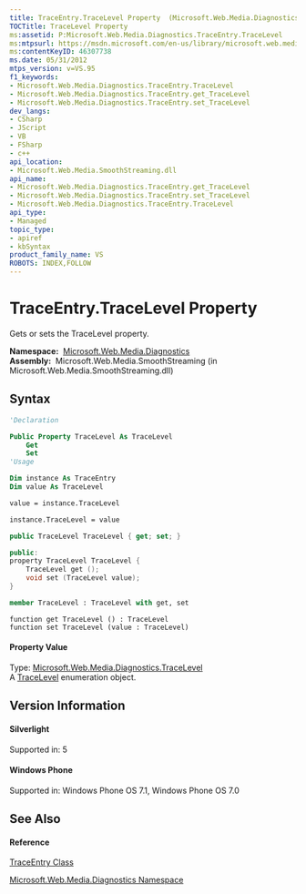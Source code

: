 ```yaml
---
title: TraceEntry.TraceLevel Property  (Microsoft.Web.Media.Diagnostics)
TOCTitle: TraceLevel Property
ms:assetid: P:Microsoft.Web.Media.Diagnostics.TraceEntry.TraceLevel
ms:mtpsurl: https://msdn.microsoft.com/en-us/library/microsoft.web.media.diagnostics.traceentry.tracelevel(v=VS.95)
ms:contentKeyID: 46307738
ms.date: 05/31/2012
mtps_version: v=VS.95
f1_keywords:
- Microsoft.Web.Media.Diagnostics.TraceEntry.TraceLevel
- Microsoft.Web.Media.Diagnostics.TraceEntry.get_TraceLevel
- Microsoft.Web.Media.Diagnostics.TraceEntry.set_TraceLevel
dev_langs:
- CSharp
- JScript
- VB
- FSharp
- c++
api_location:
- Microsoft.Web.Media.SmoothStreaming.dll
api_name:
- Microsoft.Web.Media.Diagnostics.TraceEntry.get_TraceLevel
- Microsoft.Web.Media.Diagnostics.TraceEntry.set_TraceLevel
- Microsoft.Web.Media.Diagnostics.TraceEntry.TraceLevel
api_type:
- Managed
topic_type:
- apiref
- kbSyntax
product_family_name: VS
ROBOTS: INDEX,FOLLOW
---
```


# TraceEntry.TraceLevel Property

Gets or sets the TraceLevel property.

**Namespace:**  [Microsoft.Web.Media.Diagnostics](microsoft-web-media-diagnostics-namespace_1.md)  
**Assembly:**  Microsoft.Web.Media.SmoothStreaming (in Microsoft.Web.Media.SmoothStreaming.dll)

## Syntax

``` vb
'Declaration

Public Property TraceLevel As TraceLevel
    Get
    Set
'Usage

Dim instance As TraceEntry
Dim value As TraceLevel

value = instance.TraceLevel

instance.TraceLevel = value
```

``` csharp
public TraceLevel TraceLevel { get; set; }
```

``` c++
public:
property TraceLevel TraceLevel {
    TraceLevel get ();
    void set (TraceLevel value);
}
```

``` fsharp
member TraceLevel : TraceLevel with get, set
```

``` jscript
function get TraceLevel () : TraceLevel
function set TraceLevel (value : TraceLevel)
```

#### Property Value

Type: [Microsoft.Web.Media.Diagnostics.TraceLevel](tracelevel-enumeration-microsoft-web-media-diagnostics_1.md)  
A [TraceLevel](tracelevel-enumeration-microsoft-web-media-diagnostics_1.md) enumeration object.

## Version Information

#### Silverlight

Supported in: 5  

#### Windows Phone

Supported in: Windows Phone OS 7.1, Windows Phone OS 7.0  

## See Also

#### Reference

[TraceEntry Class](traceentry-class-microsoft-web-media-diagnostics_1.md)

[Microsoft.Web.Media.Diagnostics Namespace](microsoft-web-media-diagnostics-namespace_1.md)

